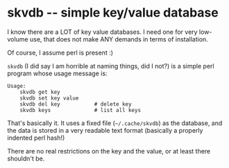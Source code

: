 # skvdb -- simple key/value database

I know there are a LOT of key value databases.  I need one for very low-volume
use, that does not make ANY demands in terms of installation.

Of course, I assume perl is present :)

`skvdb` (I did say I am horrible at naming things, did I not?) is a simple
perl program whose usage message is:

    Usage:
        skvdb get key
        skvdb set key value
        skvdb del key           # delete key
        skvdb keys              # list all keys

That's basically it.  It uses a fixed file (`~/.cache/skvdb`) as the database,
and the data is stored in a very readable text format (basically a properly
indented perl hash!)

There are no real restrictions on the key and the value, or at least there
shouldn't be.
